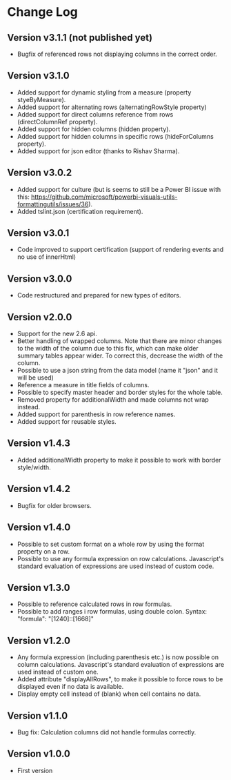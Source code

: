 # Change Log

## Version v3.1.1 (not published yet)
* Bugfix of referenced rows not displaying columns in the correct order.

## Version v3.1.0
* Added support for dynamic styling from a measure (property styeByMeasure).
* Added support for alternating rows (alternatingRowStyle property)
* Added support for direct columns reference from rows (directColumnRef property).
* Added support for hidden columns (hidden property).
* Added support for hidden columns in specific rows (hideForColumns property).
* Added support for json editor (thanks to Rishav Sharma).

## Version v3.0.2
* Added support for culture (but is seems to still be a Power BI issue with this: https://github.com/microsoft/powerbi-visuals-utils-formattingutils/issues/36).
* Added tslint.json (certification requirement).

## Version v3.0.1
* Code improved to support certification (support of rendering events and no use of innerHtml)

## Version v3.0.0
* Code restructured and prepared for new types of editors.

## Version v2.0.0
* Support for the new 2.6 api.
* Better handling of wrapped columns. Note that there are minor changes to the width of the column due to this fix, which can make older summary tables appear wider. To correct this, decrease the width of the column.
* Possible to use a json string from the data model (name it "json" and it will be used)
* Reference a measure in title fields of columns.
* Possible to specify master header and border styles for the whole table.
* Removed property for additionalWidth and made columns not wrap instead.
* Added support for parenthesis in row reference names.
* Added support for reusable styles.

## Version v1.4.3 
* Added additionalWidth property to make it possible to work with border style/width.

## Version v1.4.2
* Bugfix for older browsers.

## Version v1.4.0
* Possible to set custom format on a whole row by using the format property on a row.
* Possible to use any formula expression on row calculations. Javascript's standard evaluation of expressions are used instead of custom code.

## Version v1.3.0
* Possible to reference calculated rows in row formulas.
* Possible to add ranges i row formulas, using double colon. Syntax: "formula": "[1240]::[1668]"

## Version v1.2.0
* Any formula expression (including parenthesis etc.) is now possible on column calculations. Javascript's standard evaluation of expressions are used instead of custom one.
* Added attribute "displayAllRows", to make it possible to force rows to be displayed even if no data is available.
* Display empty cell instead of (blank) when cell contains no data.

## Version v1.1.0
* Bug fix: Calculation columns did not handle formulas correctly.

## Version v1.0.0
* First version
